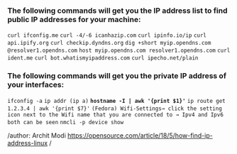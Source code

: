 ### The following commands will get you the IP address list to find **public IP addresse**s for your machine:

`curl ifconfig.me`
`curl -4/-6 icanhazip.com`
`curl ipinfo.io/ip`
`curl api.ipify.org`
`curl checkip.dyndns.org`
`dig +short myip.opendns.com @resolver1.opendns.com`
`host myip.opendns.com resolver1.opendns.com`
`curl ident.me`
`curl bot.whatismyipaddress.com`
`curl ipecho.net/plain`

### The following commands will get you the **private IP address** of your interfaces:

`ifconfig -a`
`ip addr (ip a)`
**`hostname -I | awk '{print $1}'`**
`ip route get 1.2.3.4 | awk '{print $7}'`
`(Fedora) Wifi-Settings→ click the setting icon next to the Wifi name that you are connected to → Ipv4 and Ipv6 both can be seen`
`nmcli -p device show`


/author: Archit Modi https://opensource.com/article/18/5/how-find-ip-address-linux /